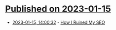 # [Published on 2023-01-15](index.md)

* [2023-01-15, 14:00:32](https://news.ycombinator.com/item?id=34389421) - [How I Ruined My SEO](https://johnnyreilly.com/2023/01/15/how-i-ruined-my-seo)

